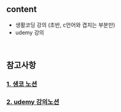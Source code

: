 ## content
- 생활코딩 강의 (초반, c언어와 겹치는 부분만)
- udemy 강의
</br>

## 참고사항
### [1. 생코 노션](https://www.notion.so/1baa9a2eb95b449dae0b2a8aebeb9b15?v=35c74fdd8bc0412eae0fc2f7327e503b)
### [2. udemy 강의노션](https://www.notion.so/java-e030567b77f948c4b7d54e21e6e95d8b)

